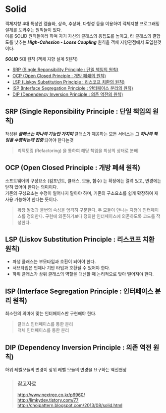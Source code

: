 # Solid

객체지향 4대 특성인 캡슐화, 상속, 추상화, 다형성 등을 이용하여 객체지향 프로그래밍 셜계를 도와주는 원칙들이 있다.  
이를 SOLID 원칙들이라 하며 자기 자신의 클래스의 응집도를 높이고, 타 클래스의 결합도를 낮추는 _**High-Cohesion - Loose Coupling**_ 원칙을 객체 지향관점에서 도입한것이다.

_**SOLID**_ 5대 원칙 (객체 지향 설계 5원칙)

* [SRP (Single Reponsibility Principle : 단일 책임의 원칙)](/book/03.-back-end/01.-java/01.-general/solid/srp.html)
* [OCP (Open Closed Principle : 개방 폐쇄의 원칙)](/book/03.-back-end/01.-java/01.-general/solid/ocp.html)
* [LSP (Liskov Substitution Principle : 리스코프 치환의 원칙)](/book/03.-back-end/01.-java/01.-general/solid/lsp.html)
* [ISP (Interface Segregation Principle : 인터페이스 분리의 원칙)](/book/03.-back-end/01.-java/01.-general/solid/isp.html)
* [DIP (Dependency Inversion Principle : 의존 역전의 원칙)](/book/03.-back-end/01.-java/01.-general/solid/dip.html)

## SRP (Single Reponsibility Principle : 단일 책임의 원칙)

작성된 _**클래스는 하나의 기능만 가지며**_ 클래스가 제공하는 모든 서비스는 그 _**하나의 책임을 수행하는데 집중**_ 되어야 한다는것

> 리팩토링 (Refactoring) 을 통하여 해당 책임을 최상의 상태로 분배

## OCP (Open Closed Principle : 개방 폐쇄 원칙)

소프트웨어의 구성요소 (컴포넌트, 클래스, 모듈, 함수) 는 확장에는 열려 있고, 변경에는 닫혀 있어야 한다는 의미이다.  
기존의 구성요소는 수정이 일어나지 말아야 하며, 기존의 구소요소를 쉽게 확장하여 재 사용 가능해야 한다는 뜻이다.

> 확장 될것과 불변의 속성을 엄격히 구분한다.
> 두 모듈이 만나는 지점에 인터페이스를 정의한다.
> 구현에 의존하기보다 정의한 인터페이스에 의존하도록 코드를 작성한다.

## LSP (Liskov Substitution Principle : 리스코프 치환 원칙)

* 파생 클래스는 부모타입과 호환이 되어야 한다.
* 서브타입은 언제나 기반 타입과 호환될 수 있어야 한다.
* 하위 클래스가 상위 클래스의 역할을 대신할 때 논리적으로 맞아 떨어져야 한다.

## ISP (Interface Segregation Principle : 인터페이스 분리 원칙)

최소한의 의미에 맞는 인터페이스만 구현해야 한다.

> 클래스 인터페이스를 통한 분리  
> 객체 인터페이스를 통한 분리

## DIP (Dependency Inversion Principle : 의존 역전 원칙)

하위 레벨모듈의 변경이 상위 레벨 모듈의 변경을 요구하는 역전현상

> ### 참고자료
> <http://www.nextree.co.kr/p6960/>  
> <http://limkydev.tistory.com/77>  
> <http://choipattern.blogspot.com/2013/08/solid.html>